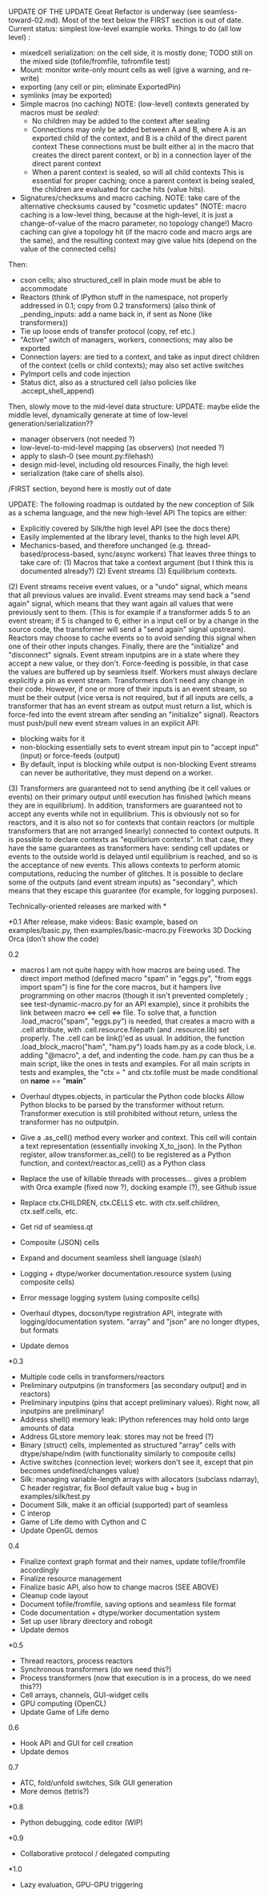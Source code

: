 UPDATE OF THE UPDATE
Great Refactor is underway (see seamless-toward-02.md).
Most of the text below the FIRST section is out of date.
Current status: simplest low-level example works.
Things to do (all low level) :
- mixedcell serialization: on the cell side, it is mostly done; TODO still on the mixed side (tofile/fromfile, tofromfile test)
- Mount: monitor write-only mount cells as well (give a warning, and re-write)
- exporting (any cell or pin; eliminate ExportedPin)
- symlinks  (may be exported)
- Simple macros (no caching)
  NOTE: (low-level) contexts generated by macros must be *sealed*:
  - No children may be added to the context after sealing
  - Connections may only be added between A and B, where
    A is an exported child of the context, and B is a child of the direct parent context
    These connections must be built either a) in the macro that creates the direct parent context,
    or b) in a connection layer of the direct parent context
  - When a parent context is sealed, so will all child contexts
  This is essential for proper caching; once a parent context is being sealed, the children
   are evaluated for cache hits (value hits).
- Signatures/checksums and macro caching. NOTE: take care of the alternative checksums caused by "cosmetic updates"
  (NOTE: macro caching is a low-level thing, because at the high-level, it is just a change-of-value of the macro parameter, no topology change!)
  Macro caching can give a topology hit (if the macro code and macro args are the same), and the resulting context may give value hits
   (depend on the value of the connected cells)

Then:
   - cson cells; also structured_cell in plain mode must be able to accommodate
   - Reactors (think of IPython stuff in the namespace, not properly addressed in 0.1; copy from 0.2 transformers)
     (also think of \_pending_inputs: add a name back in, if sent as None (like transformers))
   - Tie up loose ends of transfer protocol (copy, ref etc.)
   - "Active" switch of managers, workers, connections; may also be exported
   - Connection layers: are tied to a context, and take as input direct children of the context (cells or child contexts); may also set active switches
   - PyImport cells and code injection
   - Status dict, also as a structured cell  (also policies like .accept_shell_append)

Then, slowly move to the mid-level data structure:
UPDATE: maybe elide the middle level, dynamically generate at time of low-level generation/serialization??
- manager observers (not needed ?)
- low-level-to-mid-level mapping (as observers) (not needed ?)
- apply to slash-0 (see mount.py:filehash)
- design mid-level, including old resources
Finally, the high level:
- serialization (take care of shells also).

/FIRST section, beyond here is mostly out of date

UPDATE:
The following roadmap is outdated by the new conception of Silk as a schema language,
and the new high-level API
The topics are either:
- Explicitly covered by Silk/the high level API (see the docs there)
- Easily implemented at the library level, thanks to the high level API.
- Mechanics-based, and therefore unchanged (e.g. thread-based/process-based,
  sync/async workers)
That leaves three things to take care of:
(1) Macros that take a context argument (but I think this is documented already?)
(2) Event streams
(3) Equilibrium contexts.

(2) Event streams receive event values, or a "undo" signal, which means that all previous
values are invalid. Event streams may send back a "send again" signal, which means
that they want again all values that were previously sent to them. (This is for example if a transformer adds 5 to an event stream; if 5 is changed to 6, either in a input cell or by a change in the source code, the transformer will send a "send again" signal upstream).
Reactors may choose to cache events so to avoid sending this signal when one of their other inputs changes.
Finally, there are the "initialize" and "disconnect" signals.
Event stream inputpins are in a state where they accept a new value, or they don't. Force-feeding is possible, in that case the values are buffered up by seamless itself.
Workers must always declare explicitly a pin as event stream.
Transformers don't need any change in their code. However, if one or more of their inputs is an event stream, so must be their output (vice versa is not required, but if all inputs are cells, a transformer that has an event stream as output must return a list, which is force-fed into the event stream after sending an "initialize" signal).
Reactors must push/pull new event stream values in an explicit API:
  - blocking waits for it
  - non-blocking essentially sets to event stream input pin to "accept input" (input) or force-feeds (output)
  - By default, input is blocking while output is non-blocking
Event streams can never be authoritative, they must depend on a worker.

(3) Transformers are guaranteed not to send anything (be it cell values or events) on their primary output until execution has finished (which means they are in equilibrium).
In addition, transformers are guaranteed not to accept any events while not in equilibrium.
This is obviously not so for reactors, and it is also not so for contexts that contain reactors (or multiple transformers that are not arranged linearly) connected to context outputs.
It is possible to declare contexts as "equilibrium contexts". In that case, they have the same guarantees as transformers have: sending cell updates or events to the outside world is delayed until equilibrium is reached, and so is the acceptance of new events. This allows contexts to perform atomic computations, reducing the number of glitches.
It is possible to declare some of the outputs (and event stream inputs) as "secondary", which means that they escape this guarantee (for example, for logging purposes).






Technically-oriented releases are marked with *

\*0.1
After release, make videos:
  Basic example, based on examples/basic.py, then examples/basic-macro.py
  Fireworks
  3D
  Docking
  Orca (don't show the code)

0.2

- macros
I am not quite happy with how macros are being used. The direct import method
(defined macro "spam" in "eggs.py", "from eggs import spam") is fine for the
core macros, but it hampers live programming on other macros (though it isn't
prevented completely ; see test-dynamic-macro.py for an API example),
since it prohibits the link between macro <=> cell <=> file.
To solve that, a function .load_macro("spam", "eggs.py") is needed, that creates
a macro with a .cell attribute, with .cell.resource.filepath
(and .resource.lib) set properly. The .cell can be link()'ed as usual.
In addition, the function .load_block_macro("ham", "ham.py") loads ham.py as a
code block, i.e. adding "@macro", a def, and indenting the code.
ham.py can thus be a main script, like the ones in tests and examples.
For all main scripts in tests and examples, the "ctx = " and ctx.tofile
must be made conditional on __name__ == "__main__"

- Overhaul dtypes.objects, in particular the Python code blocks
  Allow Python blocks to be parsed by the transformer without return.
  Transformer execution is still prohibited without return, unless the transformer has no outputpin.
- Give a .as_cell() method every worker and context. This cell will contain a text representation
  (essentially invoking X_to_json).
  In the Python register, allow transformer.as_cell() to be registered as a Python function,
  and context/reactor.as_cell() as a Python class
- Replace the use of killable threads with processes... gives a problem with Orca example (fixed now ?), docking example (?), see Github issue
- Replace ctx.CHILDREN, ctx.CELLS etc. with ctx.self.children, ctx.self.cells, etc.
- Get rid of seamless.qt
- Composite (JSON) cells
- Expand and document seamless shell language (slash)
- Logging + dtype/worker documentation.resource system (using composite cells)
- Error message logging system (using composite cells)
- Overhaul dtypes, docson/type registration API, integrate with logging/documentation system. "array" and "json" are no longer dtypes, but formats
- Update demos

\*0.3
- Multiple code cells in transformers/reactors
- Preliminary outputpins (in transformers [as secondary output] and in reactors)
- Preliminary inputpins (pins that accept preliminary values). Right now, all inputpins are preliminary!
- Address shell() memory leak: IPython references may hold onto large amounts of data
- Address GLstore memory leak: stores may not be freed (?)
- Binary (struct) cells, implemented as structured "array" cells with dtype/shape/ndim (with functionality similarly to composite cells)
- Active switches (connection level; workers don't see it, except that pin becomes undefined/changes value)
- Silk: managing variable-length arrays with allocators (subclass ndarray), C header registrar, fix Bool default value bug + bug in examples/silk/test.py
- Document Silk, make it an official (supported) part of seamless
- C interop
- Game of Life demo with Cython and C
- Update OpenGL demos

0.4
- Finalize context graph format and their names, update tofile/fromfile accordingly
- Finalize resource management
- Finalize basic API, also how to change macros (SEE ABOVE)
- Cleanup code layout
- Document tofile/fromfile, saving options and seamless file format
- Code documentation + dtype/worker documentation system
- Set up user library directory and robogit
- Update demos

\*0.5
- Thread reactors, process reactors
- Synchronous transformers (do we need this?)
- Process transformers (now that execution is in a process, do we need this??)
- Cell arrays, channels, GUI-widget cells
- GPU computing (OpenCL)
- Update Game of Life demo

0.6
- Hook API and GUI for cell creation
- Update demos

0.7
- ATC, fold/unfold switches, Silk GUI generation
- More demos (tetris?)

\*0.8
- Python debugging, code editor (WIP)

\*0.9
- Collaborative protocol / delegated computing

\*1.0
- Lazy evaluation, GPU-GPU triggering
